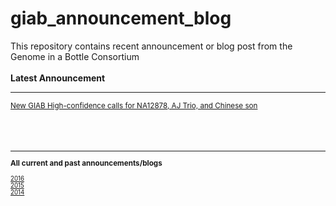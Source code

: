 # giab_announcement_blog
This repository contains recent announcement or blog post from the Genome in a Bottle Consortium
<br /><br />
**Latest Announcement**
************************************************************************************************

<sub>

[New GIAB High-confidence calls for NA12878, AJ Trio, and Chinese son](https://github.com/genome-in-a-bottle/giab_announcement_blog/blob/master/2016/20160909-New_GIAB_Highconfidence_calls_for_NA12878_AJTrio_and_Chinese_son.md) <br />

<br />
<br />
<br />


************************************************************************************************

<b>All current and past announcements/blogs</b>

<sub>[2016](https://github.com/genome-in-a-bottle/giab_announcement_blog/blob/master/2016/)</sub><br />
<sub>[2015](https://github.com/genome-in-a-bottle/giab_announcement_blog/blob/master/2015/)</sub><br />
<sub>[2014](https://github.com/genome-in-a-bottle/giab_announcement_blog/blob/master/2014/)</sub><br />




